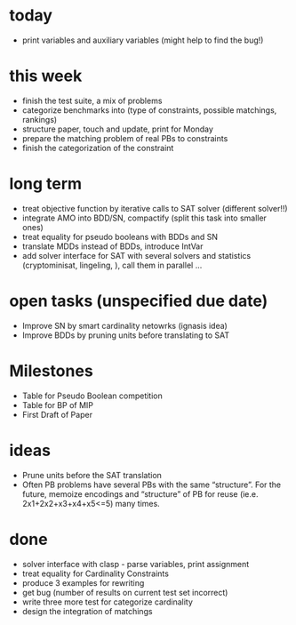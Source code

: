 today
=====
* print variables and auxiliary variables (might help to find the bug!)

this week
=========
* finish the test suite, a mix of problems
* categorize benchmarks into (type of constraints, possible matchings, rankings)
* structure paper, touch and update, print for Monday
* prepare the matching problem of real PBs to constraints 
* finish the categorization of the constraint

long term
==========
* treat objective function by iterative calls to SAT solver (different solver!!)
* integrate AMO into BDD/SN, compactify (split this task into smaller ones)
* treat equality for pseudo booleans with BDDs and SN
* translate MDDs instead of BDDs, introduce IntVar
* add solver interface for SAT with several solvers and statistics (cryptominisat, lingeling, ), call them in parallel ...

open tasks (unspecified due date)
==========
* Improve SN by smart cardinality netowrks (ignasis idea)
* Improve BDDs by pruning units before translating to SAT

Milestones
==========
* Table for Pseudo Boolean competition
* Table for BP of MIP
* First Draft of Paper

ideas
=====
* Prune units before the SAT translation
* Often PB problems have several PBs with the same “structure”. 
    For the future,  memoize encodings and “structure” of PB for reuse (ie.e. 2x1+2x2+x3+x4+x5<=5) many times. 

done
====
* solver interface with clasp - parse variables, print assignment
* treat equality for Cardinality Constraints
* produce 3 examples for rewriting
* get bug (number of results on current test set incorrect)
* write three more test for categorize cardinality
* design the integration of matchings
